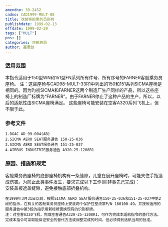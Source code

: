 ```yaml
---
amendno: 39-2452  
cadno: CAD1999-MULT-08  
title: 改装客舱乘务员座椅  
publishdate: 1999-02-13  
effdate: 1999-02-20  
tags: ["MULT"]  
pns: []  
categories: 民航总局  
author: 聂君剑  
---
```

  
### 适用范围  
本指令适用于150型WN和151型FN系列所有件号、所有序号的FARNER客舱乘务员座椅。
注：这些座椅与CAD98-MULT-33R1中列出的150和151系列SICMA座椅是相同的。因为昀初SICMA和FARNER这两个制造厂生产同样的产品，所以这些座椅上的制造厂标牌为“FARNER”。由于FARNER停止了这种产品的生产，所以，以后的适航性由SICMA座椅满足。
这些座椅可能安装在空客A320系列飞机上，但不限于此。  
  
<!--more-->  
### 参考文件  
    1.DGAC AD 99-004(AB)  
    2.SICMA AERO SEAT服务通告 150-25-036  
    3.SICMA AERO SEAT服务通告 151-25-037  
    4.AIRBUS INDUSTRIE服务通告 A320-25-1208R1  
  
### 原因、措施和规定  
客舱乘务员座椅的底部座椅机构有一条缝隙，儿童在展开座椅时，可能夹住手指造成伤害。为防止此类事件发生，要求完成以下工作(除非事先己完成)：  
    安装盖板遮盖缝隙，避免接触底部折叠机构。  
      
    在1999年3月31日以前，按照SICMA AERO SEAT服务通告150-25-036和151-25-037中第2段的指示，在有关的客舱乘务员座椅上安装两个保护性整流罩P/N 160100-49。并按照适用的服务通告中第3段的指示用新标牌更换现有的识别标牌。  
    注：对空客A320飞机，完成空客通告A320-25-1208R1，可作为完成本适航指令的替代方法。     完成本指令可采取能保证安全的替代方法或调整完成的时间，但必须得到适航当局的批准。  
